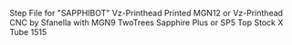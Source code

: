 Step File for "SAPPHIBOT"
Vz-Printhead Printed MGN12 or Vz-Printhead CNC by Sfanella with MGN9
TwoTrees Sapphire Plus or SP5
Top Stock
X Tube 1515
